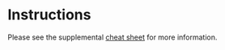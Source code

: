 # Instructions
Please see the supplemental [cheat sheet](https://docs.google.com/document/d/1mzfH4qqsLLq1qQK3L8KhXf9BaY_IyQnotBIRoNw16Lg/edit?usp=sharing) for more information.
